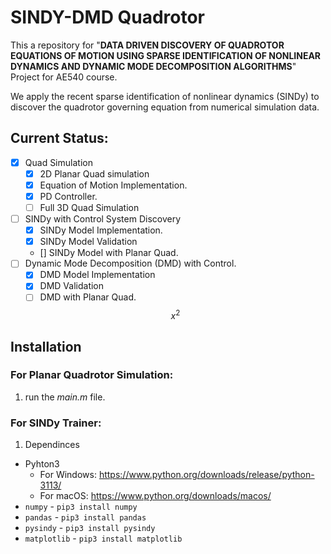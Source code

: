 # SINDY-DMD Quadrotor
This a repository for "__DATA DRIVEN DISCOVERY OF QUADROTOR EQUATIONS OF MOTION USING SPARSE IDENTIFICATION OF NONLINEAR DYNAMICS AND DYNAMIC MODE DECOMPOSITION ALGORITHMS__" Project for AE540 course.

We apply the recent sparse identification of nonlinear dynamics (SINDy) to discover the quadrotor governing equation from numerical simulation data.

## Current Status:
- [x] Quad Simulation 
  - [x] 2D Planar Quad simulation
  - [x] Equation of Motion Implementation.
  - [x] PD Controller.
  - [ ] Full 3D Quad Simulation
- [ ] SINDy with Control System Discovery 
  - [x] SINDy Model Implementation.
  - [x] SINDy Model Validation 
  - [] SINDy Model with Planar Quad.
- [ ] Dynamic Mode Decomposition (DMD) with Control.
  - [x] DMD Model Implementation
  - [x] DMD Validation
  - [ ] DMD with Planar Quad.
  
  $$x^2$$

## Installation
### For Planar Quadrotor Simulation:
1. run the _main.m_ file.
### For SINDy Trainer:
1. Dependinces
  - Pyhton3
    - For Windows: https://www.python.org/downloads/release/python-3113/
    - For macOS: https://www.python.org/downloads/macos/ 
  - ``numpy`` - ``pip3 install numpy``
  - ``pandas`` - ``pip3 install pandas``
  - ``pysindy`` - ``pip3 install pysindy`` 
  - ``matplotlib`` - ``pip3 install matplotlib``

